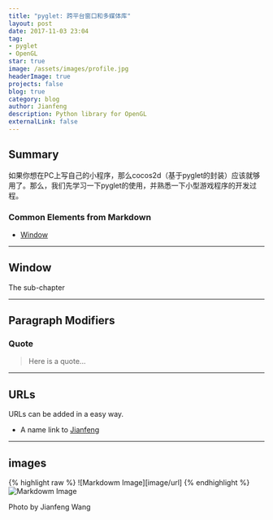 ```yaml
---
title: "pyglet: 跨平台窗口和多媒体库"
layout: post
date: 2017-11-03 23:04
tag: 
- pyglet
- OpenGL
star: true
image: /assets/images/profile.jpg
headerImage: true
projects: false
blog: true
category: blog
author: Jianfeng
description: Python library for OpenGL
externalLink: false
---
```


## Summary

如果你想在PC上写自己的小程序，那么cocos2d（基于pyglet的封装）应该就够用了。那么，我们先学习一下pyglet的使用，并熟悉一下小型游戏程序的开发过程。

### Common Elements from Markdown
- [Window](#Window)

---

## Window

The sub-chapter

---

## Paragraph Modifiers

### Quote

> Here is a quote...

---

## URLs

URLs can be added in a easy way.

* A name link to [Jianfeng](http://google.com/)

---

## images

{% highlight raw %}
![Markdowm Image][image/url]
{% endhighlight %}
![Markdowm Image][1]
<figcaption class="caption">Photo by Jianfeng Wang</figcaption>




[1]: http://kune.fr/wp-content/uploads/2013/10/ghost-blog.jpg
